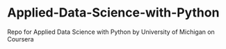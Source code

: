 # Applied-Data-Science-with-Python
Repo for Applied Data Science with Python by University of Michigan on Coursera
